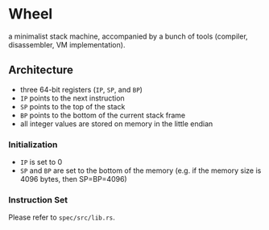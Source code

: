 # Wheel

a minimalist stack machine,
accompanied by a bunch of tools
(compiler, disassembler, VM implementation).

## Architecture
- three 64-bit registers (`IP`, `SP`, and `BP`)
- `IP` points to the next instruction
- `SP` points to the top of the stack
- `BP` points to the bottom of the current stack frame
- all integer values are stored on memory in the little endian
### Initialization
- `IP` is set to 0
- `SP` and `BP` are set to the bottom of the memory
    (e.g. if the memory size is 4096 bytes, then SP=BP=4096)

### Instruction Set
Please refer to `spec/src/lib.rs`.
